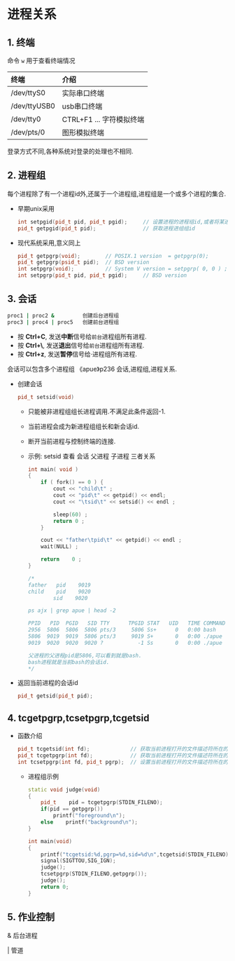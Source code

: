 # 进程关系

## 1. 终端

命令 `w` 用于查看终端情况

终端 | 介绍
:--- | :---
/dev/ttyS0 | 实际串口终端
/dev/ttyUSB0 | usb串口终端
/dev/tty0 | CTRL+F1 ... 字符模拟终端
/dev/pts/0 | 图形模拟终端

登录方式不同,各种系统对登录的处理也不相同.

## 2. 进程组

每个进程除了有一个进程id外,还属于一个进程组,进程组是一个或多个进程的集合.

- 早期unix采用

    ```cpp
    int setpgid(pid_t pid, pid_t pgid);     // 设置进程的进程组id,或者将某进程加入某进程组
    pid_t getpgid(pid_t pid);               // 获取进程进组组id
    ```

- 现代系统采用,意义同上

    ```cpp
    pid_t getpgrp(void);        // POSIX.1 version  = getpgrp(0);
    pid_t getpgrp(psid_t pid);  // BSD version
    int setpgrp(void);          // System V version = setpgrp( 0, 0 ) ;
    int setpgrp(pid_t pid, pid_t pgid);     // BSD version
    ```

## 3. 会话

```bash
proc1 | proc2 &         创建后台进程组
proc3 | proc4 | proc5   创建前台进程组
```

- 按 **Ctrl+C**, 发送**中断**信号给`前台`进程组所有进程.
- 按 **Ctrl+\\**, 发送**退出**信号给`前台`进程组所有进程.
- 按 **Ctrl+z**, 发送**暂停**信号给·进程组所有进程.

会话可以包含多个进程组
《apue》p236 会话,进程组,进程关系.

- 创建会话

    ```cpp
    pid_t setsid(void)
    ```

  - 只能被非进程组组长进程调用.不满足此条件返回-1.
  - 当前进程会成为新进程组组长和新会话id.
  - 断开当前进程与控制终端的连接.  

  - 示例: setsid 查看 会话 父进程 子进程 三者关系

    ```cpp
    int main( void )
    {
        if ( fork() == 0 ) {
            cout << "child\t" ;
            cout << "pid\t" << getpid() << endl;
            cout << "\tsid\t" << setsid() << endl ;

            sleep(60) ;
            return 0 ;
        }

        cout << "father\tpid\t" << getpid() << endl ;
        wait(NULL) ;

        return    0 ;
    }

    /*
    father   pid    9019
    child    pid    9020
            sid    9020

    ps ajx | grep apue | head -2

    PPID   PID  PGID   SID TTY      TPGID STAT   UID   TIME COMMAND
    2956  5806  5806  5806 pts/3     5806 Ss+      0   0:00 bash
    5806  9019  9019  5806 pts/3     9019 S+       0   0:00 ./apue
    9019  9020  9020  9020 ?           -1 Ss       0   0:00 ./apue

    父进程的父进程pid是5806,可以看到就是bash.
    bash进程就是当前bash的会话id.
    */
    ```

- 返回当前进程的会话id

    ```cpp
    pid_t getsid(pid_t pid);
    ```

## 4. tcgetpgrp,tcsetpgrp,tcgetsid

- 函数介绍

    ```cpp
    pid_t tcgetsid(int fd);             // 获取当前进程打开的文件描述符所在的会话id
    pid_t tcgetpgrp(int fd);            // 获取当前进程打开的文件描述符所在的进程组id
    int tcsetpgrp(int fd, pid_t pgrp);  // 设置当前进程打开的文件描述符所在的进程组id
    ```

  - 进程组示例

    ```cpp
    static void judge(void)
    {
        pid_t    pid = tcgetpgrp(STDIN_FILENO);
        if(pid == getpgrp())
            printf("foreground\n");
        else    printf("background\n");
    }

    int main(void)
    {
        printf("tcgetsid:%d,pgrp=%d,sid=%d\n",tcgetsid(STDIN_FILENO),getpgrp(),getsid(getpid()));
        signal(SIGTTOU,SIG_IGN);
        judge();
        tcsetpgrp(STDIN_FILENO,getpgrp());
        judge();
        return 0;
    }
    ```

## 5. 作业控制

& 后台进程

| 管道
